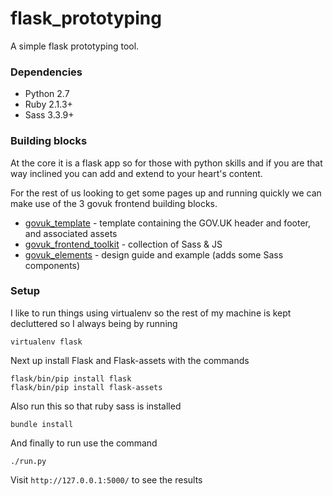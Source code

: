 # flask_prototyping

A simple flask prototyping tool.

### Dependencies

* Python 2.7
* Ruby 2.1.3+
* Sass 3.3.9+

### Building blocks

At the core it is a flask app so for those with python skills and if you are that way inclined you can add and extend to your heart's content.

For the rest of us looking to get some pages up and running quickly we can make use of the 3 govuk frontend building blocks.

* [govuk_template](https://github.com/alphagov/govuk_template) - template containing the GOV.UK header and footer, and associated assets
* [govuk_frontend_toolkit](https://github.com/alphagov/govuk_frontend_toolkit) - collection of Sass & JS 
* [govuk_elements](https://github.com/alphagov/govuk_elements) - design guide and example (adds some Sass components)

### Setup

I like to run things using virtualenv so the rest of my machine is kept decluttered so I always being by running

```
virtualenv flask
```

Next up install Flask and Flask-assets with the commands

```
flask/bin/pip install flask
flask/bin/pip install flask-assets
```

Also run this so that ruby sass is installed

```
bundle install
```

And finally to run use the command

```
./run.py
```

Visit `http://127.0.0.1:5000/` to see the results


